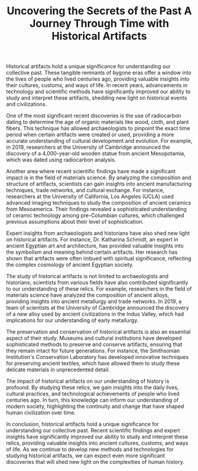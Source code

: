 ﻿---
title: "Uncovering the Secrets of the Past A Journey Through Time with Historical Artifacts"
description: "Journey through time with fascinating historical insights, archaeological discoveries, and stories that shaped our world and continue to influence us today."
pubDate: 2025-07-01
category: "history"
tags: []
image: "/assets/blog-placeholder-1.svg"
---

Historical artifacts hold a unique significance for understanding our collective past. These tangible remnants of bygone eras offer a window into the lives of people who lived centuries ago, providing valuable insights into their cultures, customs, and ways of life. In recent years, advancements in technology and scientific methods have significantly improved our ability to study and interpret these artifacts, shedding new light on historical events and civilizations.

One of the most significant recent discoveries is the use of radiocarbon dating to determine the age of organic materials like wood, cloth, and plant fibers. This technique has allowed archaeologists to pinpoint the exact time period when certain artifacts were created or used, providing a more accurate understanding of cultural development and evolution. For example, in 2019, researchers at the University of Cambridge announced the discovery of a 4,000-year-old wooden statue from ancient Mesopotamia, which was dated using radiocarbon analysis.

Another area where recent scientific findings have made a significant impact is in the field of materials science. By analyzing the composition and structure of artifacts, scientists can gain insights into ancient manufacturing techniques, trade networks, and cultural exchange. For instance, researchers at the University of California, Los Angeles (UCLA) used advanced imaging techniques to study the composition of ancient ceramics from Mesoamerica. Their findings revealed a sophisticated understanding of ceramic technology among pre-Columbian cultures, which challenged previous assumptions about their level of sophistication.

Expert insights from archaeologists and historians have also shed new light on historical artifacts. For instance, Dr. Katharina Schmidt, an expert in ancient Egyptian art and architecture, has provided valuable insights into the symbolism and meaning behind certain artifacts. Her research has shown that artifacts were often imbued with spiritual significance, reflecting the complex cosmology of ancient Egyptian society.

The study of historical artifacts is not limited to archaeologists and historians; scientists from various fields have also contributed significantly to our understanding of these relics. For example, researchers in the field of materials science have analyzed the composition of ancient alloys, providing insights into ancient metallurgy and trade networks. In 2019, a team of scientists at the University of Cambridge announced the discovery of a new alloy used by ancient civilizations in the Indus Valley, which had implications for our understanding of early metallurgy.

The preservation and conservation of historical artifacts is also an essential aspect of their study. Museums and cultural institutions have developed sophisticated methods to preserve and conserve artifacts, ensuring that they remain intact for future generations. For instance, the Smithsonian Institution's Conservation Laboratory has developed innovative techniques for preserving ancient textiles, which have allowed them to study these delicate materials in unprecedented detail.

The impact of historical artifacts on our understanding of history is profound. By studying these relics, we gain insights into the daily lives, cultural practices, and technological achievements of people who lived centuries ago. In turn, this knowledge can inform our understanding of modern society, highlighting the continuity and change that have shaped human civilization over time.

In conclusion, historical artifacts hold a unique significance for understanding our collective past. Recent scientific findings and expert insights have significantly improved our ability to study and interpret these relics, providing valuable insights into ancient cultures, customs, and ways of life. As we continue to develop new methods and technologies for studying historical artifacts, we can expect even more significant discoveries that will shed new light on the complexities of human history.
